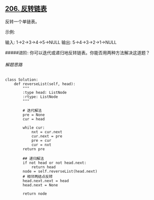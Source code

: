 ## [206. 反转链表](https://leetcode-cn.com/problems/reverse-linked-list/)
反转一个单链表。

示例:

输入: 1->2->3->4->5->NULL
输出: 5->4->3->2->1->NULL <br>

#####进阶:
你可以迭代或递归地反转链表。你能否用两种方法解决这道题？

###### 解题思路
```
class Solution:
    def reverseList(self, head):
        """
        :type head: ListNode
        :rtype: ListNode
        """
        
        # 迭代解法
        pre = None
        cur = head
        
        while cur:
            nxt = cur.next
            cur.next = pre
            pre = cur
            cur = nxt
        return pre
        
        ## 递归解法
        if not head or not head.next:
            return head
        node = self.reverseList(head.next)
        # 相邻两结点反转
        head.next.next = head
        head.next = None
        
        return node

```
